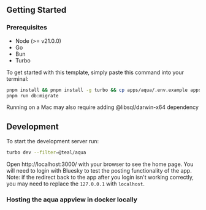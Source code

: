 ## Getting Started

### Prerequisites
- Node (>= v21.0.0)
- Go
- Bun
- Turbo

To get started with this template, simply paste this command into your terminal:

```bash
pnpm install && pnpm install -g turbo && cp apps/aqua/.env.example apps/aqua/.env &&
pnpm run db:migrate
```
Running on a Mac may also require adding @libsql/darwin-x64 dependency

## Development

To start the development server run:

```bash
turbo dev --filter=@teal/aqua
```

Open http://localhost:3000/ with your browser to see the home page. You will need to login with Bluesky to test the posting functionality of the app. Note: if the redirect back to the app after you login isn't working correctly, you may need to replace the `127.0.0.1` with `localhost`.


### Hosting the aqua appview in docker locally 